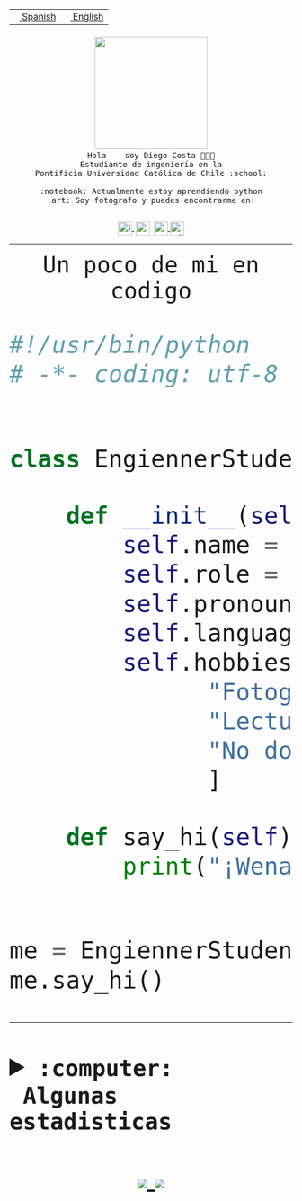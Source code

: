 <table border="0"  align="right">
 <tr><td><a href="README.md"><img src="https://upload.wikimedia.org/wikipedia/commons/thumb/8/89/Bandera_de_Espa%C3%B1a.svg/1200px-Bandera_de_Espa%C3%B1a.svg.png" height="10"> Spanish</a></td>
 <td><a href="README.en.md"><img src="https://upload.wikimedia.org/wikipedia/commons/a/a4/Flag_of_the_United_States.svg" height="10"> English</a></td></tr>
</table><br><br><br>


<p align="center">
  <img src="https://github.com/diegocostares/diegocostares/blob/main/Images/aaa2.gif?raw=true" width="200px">
  <br><samp>
    Hola <img src="https://media.giphy.com/media/hvRJCLFzcasrR4ia7z/giphy.gif" width="16px"> soy Diego Costa 👨🏻‍💻<br>
    Estudiante de ingeniería en la <br>
    Pontificia Universidad Católica de Chile :school:<br>
  <br>
    :notebook: Actualmente estoy aprendiendo python <br>
    :art: Soy fotografo y puedes encontrarme en: <br>
  <br></samp>
  
</p>

<p align="center">
   <a href="https://instagram.com/diegocosta_no" target="blank">
    <img 
    align="center" src="https://cdn.jsdelivr.net/npm/simple-icons@3.0.1/icons/instagram.svg" alt="instagram" height="25px" width="25px" />
  </a>
  <a style="border: 3px solid; color: white;"href="https://t.me/diegocosta_no" target="blank">
  <img
  align="center" alt="Telegram" width="25px" src="https://icons-for-free.com/iconfiles/png/512/Telegram-1324888767380505522.png" />
</a>
<a href="https://api.whatsapp.com/send?phone=56971897835&text=Hola!" target="blank">
  <img
  align="center" alt="wtsp" width="25px" src="https://img.icons8.com/pastel-glyph/2x/whatsapp--v2.png" />
</a>
<a href="https://www.linkedin.com/in/diego-costa-786249213/" target="blank">
  <img
  align="center" alt="wtsp" width="25px" src="https://img.icons8.com/metro/452/linkedin.png" />
</a>

  </a>
</p>

---


<p align="center"><font size="25"><samp>Un poco de mi en codigo</samp></front></p>


```python
#!/usr/bin/python
# -*- coding: utf-8 -*-


class EngiennerStudent:

    def __init__(self):
        self.name = "Diego Costa"
        self.role = "Estudiante"
        self.pronouns = "he/him"
        self.language_spoken = ["es_CL", "en_US"]
        self.hobbies = [
              "Fotografia",
              "Lectura",
              "No dormir",
              ]

    def say_hi(self):
        print("¡Wena mundo!")


me = EngiennerStudent()
me.say_hi()
```
---
<details>
  <summary><b><samp>:computer: &nbsp;Algunas estadisticas</samp></b></summary>
  <br/></p>

<!--START_SECTION:waka-->
**Soy nocturno 🦉** 

```text
🌞 Mañana     5 commits      ░░░░░░░░░░░░░░░░░░░░░░░░░   2.69% 
🌆 Día        76 commits     ██████████░░░░░░░░░░░░░░░   40.86% 
🌃 Tarde      47 commits     ██████░░░░░░░░░░░░░░░░░░░   25.27% 
🌙 Noche      58 commits     ███████░░░░░░░░░░░░░░░░░░   31.18%

```
📅 **Soy más productivo los Miércoles** 

```text
Lunes        18 commits     ██░░░░░░░░░░░░░░░░░░░░░░░   9.68% 
Martes       24 commits     ███░░░░░░░░░░░░░░░░░░░░░░   12.9% 
Miércoles    82 commits     ███████████░░░░░░░░░░░░░░   44.09% 
Jueves       15 commits     ██░░░░░░░░░░░░░░░░░░░░░░░   8.06% 
Viernes      5 commits      ░░░░░░░░░░░░░░░░░░░░░░░░░   2.69% 
Sábado       16 commits     ██░░░░░░░░░░░░░░░░░░░░░░░   8.6% 
Domingo      26 commits     ███░░░░░░░░░░░░░░░░░░░░░░   13.98%

```


📊 **Esta semana me dediqué a** 

```text
🐱‍💻 Proyectos: 
SHAREGO-G54              10 hrs 52 mins      █████████████░░░░░░░░░░░░   55.4% 
Unknown Project          7 hrs 27 mins       █████████░░░░░░░░░░░░░░░░   37.95% 
private                  52 mins             █░░░░░░░░░░░░░░░░░░░░░░░░   4.42% 
Proyecto-Ejemplo         18 mins             ░░░░░░░░░░░░░░░░░░░░░░░░░   1.53% 
T1-Avance                7 mins              ░░░░░░░░░░░░░░░░░░░░░░░░░   0.67%

```


 Last Updated on 13/04/2022 04:32:08 UTC
<!--END_SECTION:waka-->
  
  

 <p align="center"> <img src="https://github-readme-stats.vercel.app/api?username=diegocostares&show_icons=true&theme=ayu-mirage" alt="abhisheknaiidu" /></p>
 
</details>

<p align=center>
  <a href="https://github.com/diegocostares">
    <img src="https://badges.pufler.dev/visits/diegocostares/diegocostares?style=flat-square&color=black&logo=github">
  </a>
  <a href="https://github.com/diegocostares?tab=repositories">
    <img src="https://badges.pufler.dev/repos/diegocostares?style=flat-square&color=black&logo=github">
  </a>
</p>
